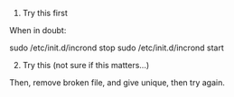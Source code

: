 1. Try this first

When in doubt:

sudo /etc/init.d/incrond stop
sudo /etc/init.d/incrond start

2. Try this (not sure if this matters...)

Then, remove broken file, and give unique, then try again.